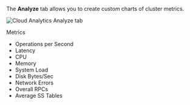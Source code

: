 <!--
title: Analytics
linkTitle: Analytics
description: Cluster analytics
headcontent:
image: /images/section_icons/deploy/enterprise.png
menu:
  latest:
    identifier: analytics
    parent: cloud-analytics
    weight: 200
isTocNested: true
showAsideToc: true
-->

The **Analyze** tab allows you to create custom charts of cluster metrics.

![Cloud Analytics Analyze tab](/images/yb-cloud/cloud-analytics-analyze.png)

Metrics

- Operations per Second
- Latency
- CPU
- Memory
- System Load
- Disk Bytes/Sec
- Network Errors
- Overall RPCs
- Average SS Tables
